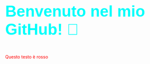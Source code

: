 # <p style="font-family: 'Arial', sans-serif; color: #00FEFB; font-size: 50px;">Benvenuto nel mio GitHub! 👋</p>

<span style="color: red;">Questo testo è rosso</span>


<!--
**RoccoCerro/RoccoCerro** is a ✨ _special_ ✨ repository because its `README.md` (this file) appears on your GitHub profile.

Here are some ideas to get you started:

- 🔭 I’m currently working on ...
- 🌱 I’m currently learning ...
- 👯 I’m looking to collaborate on ...
- 🤔 I’m looking for help with ...
- 💬 Ask me about ...
- 📫 How to reach me: ...
- 😄 Pronouns: ...
- ⚡ Fun fact: ...
-->
